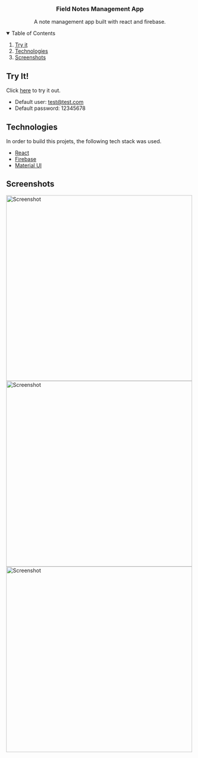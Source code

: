 <h3 align="center">Field Notes Management App</h3>
<p align="center">
	A note management app built with react and firebase.
</p>


<!-- TABLE OF CONTENTS -->
<details open="open">
  <summary>Table of Contents</summary>
  <ol>
    <li>
      <a href="#try-it">Try it</a>
    </li>
    <li>
      <a href="#technologies">Technologies</a>
    </li>
	<li>
      <a href="#screenshots">Screenshots</a>
    </li>

  </ol>
</details>

## Try It!
Click [here](https://field-notes-app.web.app/) to try it out.
* Default user: test@test.com
* Default password: 12345678

## Technologies
In order to build this projets, the following tech stack was used.
* [React](https://reactjs.org/)
* [Firebase](https://firebase.google.com/)
* [Material UI](https://material-ui.com/)

## Screenshots
<img src="img/01 - screenshot" alt="Screenshot" height="500">
<img src="img/01 - screenshot" alt="Screenshot" height="500">
<img src="img/01 - screenshot" alt="Screenshot" height="500">
